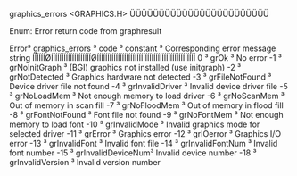 
 graphics_errors                <GRAPHICS.H>
ÜÜÜÜÜÜÜÜÜÜÜÜÜÜÜÜÜÜÜÜÜÜÜÜ

Enum: Error return code from graphresult

 Error³ graphics_errors   ³
 code ³ constant          ³ Corresponding error message string
ÍÍÍÍÍÍØÍÍÍÍÍÍÍÍÍÍÍÍÍÍÍÍÍÍÍØÍÍÍÍÍÍÍÍÍÍÍÍÍÍÍÍÍÍÍÍÍÍÍÍÍÍÍÍÍÍÍÍÍÍÍÍÍÍÍÍÍÍÍÍÍÍÍ
   0  ³ grOk              ³ No error
  -1  ³ grNoInitGraph     ³ (BGI) graphics not installed (use initgraph)
  -2  ³ grNotDetected     ³ Graphics hardware not detected
  -3  ³ grFileNotFound    ³ Device driver file not found
  -4  ³ grInvalidDriver   ³ Invalid device driver file
  -5  ³ grNoLoadMem       ³ Not enough memory to load driver
  -6  ³ grNoScanMem       ³ Out of memory in scan fill
  -7  ³ grNoFloodMem      ³ Out of memory in flood fill
  -8  ³ grFontNotFound    ³ Font file not found
  -9  ³ grNoFontMem       ³ Not enough memory to load font
 -10  ³ grInvalidMode     ³ Invalid graphics mode for selected driver
 -11  ³ grError           ³ Graphics error
 -12  ³ grIOerror         ³ Graphics I/O error
 -13  ³ grInvalidFont     ³ Invalid font file
 -14  ³ grInvalidFontNum  ³ Invalid font number
 -15  ³ grInvalidDeviceNum³ Invalid device number
 -18  ³ grInvalidVersion  ³ Invalid version number
